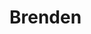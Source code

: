 <!DOCTYPE html>
<html ln="en">
 
 <head>
  <meta charset="uft-8">
  
  <!-- Bootstrap-->
  <link rel="stylesheet" href="https://stackpath.bootstrapcdn.com/bootstrap/4.1.3/css/bootstrap.min.css" integrity="sha384-MCw98/SFnGE8fJT3GXwEOngsV7Zt27NXFoaoApmYm81iuXoPkFOJwJ8ERdknLPMO" crossorigin="anonymous">
  <!--/Bootstrap-->
  <title>Brenden's Portfolio</title>
  </head>
<body>
  <h1>Brenden</h1>
  
</body>


